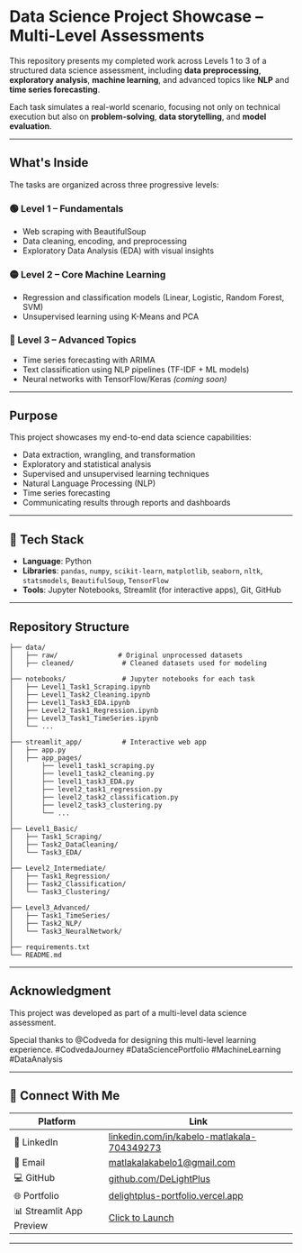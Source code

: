 # Data Science Project Showcase – Multi-Level Assessments

This repository presents my completed work across Levels 1 to 3 of a structured data science assessment, including **data preprocessing**, **exploratory analysis**, **machine learning**, and advanced topics like **NLP** and **time series forecasting**.

Each task simulates a real-world scenario, focusing not only on technical execution but also on **problem-solving**, **data storytelling**, and **model evaluation**.

---

## What's Inside

The tasks are organized across three progressive levels:

### 🟢 Level 1 – Fundamentals
- Web scraping with BeautifulSoup
- Data cleaning, encoding, and preprocessing
- Exploratory Data Analysis (EDA) with visual insights

### 🟡 Level 2 – Core Machine Learning
- Regression and classification models (Linear, Logistic, Random Forest, SVM)
- Unsupervised learning using K-Means and PCA

### 🔴 Level 3 – Advanced Topics
- Time series forecasting with ARIMA
- Text classification using NLP pipelines (TF-IDF + ML models)
- Neural networks with TensorFlow/Keras *(coming soon)*

---

## Purpose

This project showcases my end-to-end data science capabilities:
- Data extraction, wrangling, and transformation
- Exploratory and statistical analysis
- Supervised and unsupervised learning techniques
- Natural Language Processing (NLP)
- Time series forecasting
- Communicating results through reports and dashboards

---

## 🧰 Tech Stack

- **Language**: Python
- **Libraries**: `pandas`, `numpy`, `scikit-learn`, `matplotlib`, `seaborn`, `nltk`, `statsmodels`, `BeautifulSoup`, `TensorFlow`
- **Tools**: Jupyter Notebooks, Streamlit (for interactive apps), Git, GitHub

---

## Repository Structure

```text
├── data/
│   ├── raw/               # Original unprocessed datasets
│   ├── cleaned/            # Cleaned datasets used for modeling
│
├── notebooks/              # Jupyter notebooks for each task
│   ├── Level1_Task1_Scraping.ipynb
│   ├── Level1_Task2_Cleaning.ipynb
│   ├── Level1_Task3_EDA.ipynb
│   ├── Level2_Task1_Regression.ipynb
│   ├── Level3_Task1_TimeSeries.ipynb
│   └── ...
│
├── streamlit_app/          # Interactive web app
│   ├── app.py
│   ├── app_pages/
│       ├── level1_task1_scraping.py
│       ├── level1_task2_cleaning.py
│       ├── level1_task3_EDA.py
│       ├── level2_task1_regression.py
│       ├── level2_task2_classification.py
│       ├── level2_task3_clustering.py
│       └── ...
│
├── Level1_Basic/
│   ├── Task1_Scraping/
│   ├── Task2_DataCleaning/
│   └── Task3_EDA/
│
├── Level2_Intermediate/
│   ├── Task1_Regression/
│   ├── Task2_Classification/
│   └── Task3_Clustering/
│
├── Level3_Advanced/
│   ├── Task1_TimeSeries/
│   ├── Task2_NLP/
│   └── Task3_NeuralNetwork/
│
├── requirements.txt
└── README.md
```
---

## Acknowledgment
This project was developed as part of a multi-level data science assessment.

Special thanks to @Codveda for designing this multi-level learning experience.
#CodvedaJourney #DataSciencePortfolio #MachineLearning #DataAnalysis

---
## 🤝 Connect With Me

| Platform      | Link |
|---------------|------|
| 💼 LinkedIn   | [linkedin.com/in/kabelo-matlakala-704349273](https://www.linkedin.com/in/kabelo-matlakala-704349273) |
| 📧 Email      | [matlakalakabelo1@gmail.com](mailto:matlakalakabelo1@gmail.com) |
| 💻 GitHub     | [github.com/DeLightPlus](https://github.com/DeLightPlus) |
| 🌐 Portfolio  | [delightplus-portfolio.vercel.app](https://delightplus-portfolio.vercel.app) |
| 📊 Streamlit App Preview | [Click to Launch](https://<your-streamlit-url>) |
---



